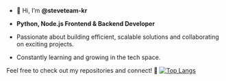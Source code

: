- 👋 Hi, I’m **@steveteam-kr**

- **Python, Node.js Frontend & Backend Developer**

- Passionate about building efficient, scalable solutions and collaborating on exciting projects.  
- Constantly learning and growing in the tech space.  


Feel free to check out my repositories and connect! 🚀
[![Top Langs](https://github-readme-stats.vercel.app/api/top-langs/?username=steveteam-kr)](https://github.com/anuraghazra/github-readme-stats)

<!---
steveteam-kr/steveteam-kr is a ✨ special ✨ repository because its `README.md` (this file) appears on your GitHub profile.
You can click the Preview link to take a look at your changes.
--->
